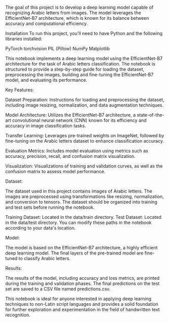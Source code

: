 The goal of this project is to develop a deep learning model capable of recognizing Arabic letters from images. The model leverages the EfficientNet-B7 architecture, which is known for its balance between accuracy and computational efficiency.

Installation
To run this project, you'll need to have Python and the following libraries installed:

PyTorch
torchvision
PIL (Pillow)
NumPy
Matplotlib

This notebook implements a deep learning model using the EfficientNet-B7 architecture for the task of Arabic letters classification. The notebook is structured to provide a step-by-step guide for loading the dataset, preprocessing the images, building and fine-tuning the EfficientNet-B7 model, and evaluating its performance.

Key Features:

Dataset Preparation: Instructions for loading and preprocessing the dataset, including image resizing, normalization, and data augmentation techniques.

Model Architecture: Utilizes the EfficientNet-B7 architecture, a state-of-the-art convolutional neural network (CNN) known for its efficiency and accuracy in image classification tasks.

Transfer Learning: Leverages pre-trained weights on ImageNet, followed by fine-tuning on the Arabic letters dataset to enhance classification accuracy.

Evaluation Metrics: Includes model evaluation using metrics such as accuracy, precision, recall, and confusion matrix visualization.

Visualization: Visualizations of training and validation curves, as well as the confusion matrix to assess model performance.

Dataset:

The dataset used in this project contains images of Arabic letters. The images are preprocessed using transformations like resizing, normalization, and conversion to tensors. The dataset should be organized into training and test sets before running the notebook.

Training Dataset: Located in the data/train directory.
Test Dataset: Located in the data/test directory.
You can modify these paths in the notebook according to your data's location.

Model:

The model is based on the EfficientNet-B7 architecture, a highly efficient deep learning model. The final layers of the pre-trained model are fine-tuned to classify Arabic letters.

Results:

The results of the model, including accuracy and loss metrics, are printed during the training and validation phases. The final predictions on the test set are saved to a CSV file named predictions.csv.

This notebook is ideal for anyone interested in applying deep learning techniques to non-Latin script languages and provides a solid foundation for further exploration and experimentation in the field of handwritten text recognition.

